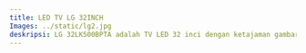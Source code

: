```yaml
---
title: LED TV LG 32INCH
Images: ../static/lg2.jpg
deskripsi: LG 32LK500BPTA adalah TV LED 32 inci dengan ketajaman gambar yang akurat dan dibekali fitur hemat energi..
---
```

